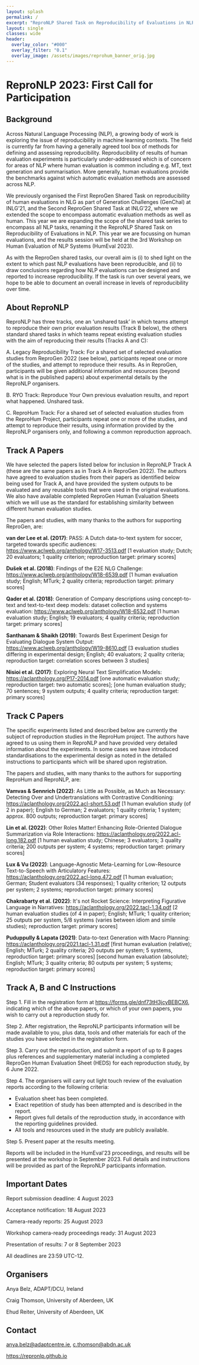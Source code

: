```yaml
---
layout: splash
permalink: /
excerpt: "ReproNLP Shared Task on Reproducibility of Evaluations in NLP"
layout: single
classes: wide
header:
  overlay_color: "#000"
  overlay_filter: "0.1"
  overlay_image: /assets/images/reprohum_banner_orig.jpg
---
```


# ReproNLP 2023: First Call for Participation

## Background

Across Natural Language Processing (NLP), a growing body of work is exploring the issue of reproducibility in machine learning contexts. The field is currently far from having a generally agreed tool box of methods for defining and assessing reproducibility. Reproducibility of results of human evaluation experiments is particularly under-addressed which is of concern for areas of NLP where human evaluation is common including e.g. MT, text generation and summarisation. More generally, human evaluations provide the benchmarks against which automatic evaluation methods are assessed across NLP.

We previously organised the First ReproGen Shared Task on reproducibility of human evaluations in NLG as part of Generation Challenges (GenChal) at INLG’21, and the Second ReproGen Shared Task at INLG’22, where we extended the scope to encompass automatic evaluation methods as well as human. This year we are expanding the scope of the shared task series to encompass all NLP tasks, renaming it the ReproNLP Shared Task on Reproducibility of Evaluations in NLP. This year we are focussing on human evaluations, and the results session will be held at the 3rd Workshop on Human Evaluation of NLP Systems (HumEval 2023). 

As with the ReproGen shared tasks, our overall aim is (i) to shed light on the extent to which past NLP evaluations have been reproducible, and (ii) to draw conclusions regarding how NLP evaluations can be designed and reported to increase reproducibility. If the task is run over several years, we hope to be able to document an overall increase in levels of reproducibility over time.

## About ReproNLP

ReproNLP has three tracks, one an ‘unshared task’ in which teams attempt to reproduce their own prior evaluation results (Track B below), the others standard shared tasks in which teams repeat existing evaluation studies with the aim of reproducing their results (Tracks A and C):

A. Legacy Reproducibility Track: For a shared set of selected evaluation studies from ReproGen 2022 (see below), participants repeat one or more of the studies, and attempt to reproduce their results. As in ReproGen, participants will be given additional information and resources (beyond what is in the published papers) about experimental details by the ReproNLP organisers.

B. RYO Track: Reproduce Your Own previous evaluation results, and report what happened. Unshared task.

C. ReproHum Track: For a shared set of selected evaluation studies from the ReproHum Project, participants repeat one or more of the studies, and attempt to reproduce their results, using information provided by the ReproNLP organisers only, and following a common reproduction approach.

## Track A Papers

We have selected the papers listed below for inclusion in ReproNLP Track A (these are the same papers as in Track A in ReproGen 2022). The authors have agreed to evaluation studies from their papers as identified below being used for Track A, and have provided the system outputs to be evaluated and any reusable tools that were used in the original evaluations. We also have available completed ReproGen Human Evaluation Sheets which we will use as the standard for establishing similarity between different human evaluation studies.

The papers and studies, with many thanks to the authors for supporting ReproGen, are:

**van der Lee et al. (2017)**: PASS: A Dutch data-to-text system for soccer, targeted towards specific audiences: https://www.aclweb.org/anthology/W17-3513.pdf [1 evaluation study; Dutch; 20 evaluators; 1 quality criterion; reproduction target: primary scores]

**Dušek et al. (2018)**: Findings of the E2E NLG Challenge: https://www.aclweb.org/anthology/W18-6539.pdf [1 human evaluation study; English; MTurk; 2 quality criteria; reproduction target: primary scores]

**Qader et al. (2018)**: Generation of Company descriptions using concept-to-text and text-to-text deep models: dataset collection and systems evaluation: https://www.aclweb.org/anthology/W18-6532.pdf [1 human evaluation study; English; 19 evaluators; 4 quality criteria; reproduction target: primary scores]

**Santhanam & Shaikh (2019)**: Towards Best Experiment Design for Evaluating Dialogue System Output: https://www.aclweb.org/anthology/W19-8610.pdf [3 evaluation studies differing in experimental design; English; 40 evaluators; 2 quality criteria; reproduction target: correlation scores between 3 studies]

**Nisioi et al. (2017)**: Exploring Neural Text Simplification Models: https://aclanthology.org/P17-2014.pdf [one automatic evaluation study; reproduction target: two automatic scores]; [one human evaluation study; 70 sentences; 9 system outputs; 4 quality criteria; reproduction target: primary scores]

## Track C Papers

The specific experiments listed and described below are currently the subject of reproduction studies in the ReproHum project. The authors have agreed to us using them in ReproNLP and have provided very detailed information about the experiments. In some cases we have introduced standardisations to the experimental design as noted in the detailed instructions to participants which will be shared upon registration. 

The papers and studies, with many thanks to the authors for supporting ReproHum and ReproNLP, are:

**Vamvas & Sennrich (2022)**:  As Little as Possible, as Much as Necessary: Detecting Over and Undertranslations with Contrastive Conditioning:  https://aclanthology.org/2022.acl-short.53.pdf [1 human evalution study (of 2 in paper); English to German; 2 evaluators; 1 quality criteria; 1 system; approx. 800 outputs; reproduction target:  primary scores]

**Lin et al. (2022)**:  Other Roles Matter! Enhancing Role-Oriented Dialogue Summarization via Role Interactions:  https://aclanthology.org/2022.acl-long.182.pdf [1 human evaluation study; Chinese; 3 evaluators; 3 quality criteria; 200 outputs per system; 4 systems; reproduction target: primary scores]

**Lux & Vu (2022)**:  Language-Agnostic Meta-Learning for Low-Resource Text-to-Speech with Articulatory Features:  https://aclanthology.org/2022.acl-long.472.pdf  [1 human evaluation; German; Student evaluators (34 responses); 1 quality criterion; 12 outputs per system; 2 systems; reproduction target:  primary scores]

**Chakrabarty et al. (2022)**:  It's not Rocket Science: Interpreting Figurative Language in Narratives:  https://aclanthology.org/2022.tacl-1.34.pdf  [2 human evaluation studies (of 4 in paper);  English;  MTurk; 1 quality criterion; 25 outputs per system, 5/8 systems (varies between idiom and simile studies); reproduction target:  primary scores]

**Puduppully & Lapata (2021)**:  Data-to-text Generation with Macro Planning:  https://aclanthology.org/2021.tacl-1.31.pdf  [first human evaluation (relative); English; MTurk; 2 quality criteria; 20 outputs per system; 5 systems, reproduction target: primary scores] [second human evaluation (absolute); English; MTurk; 3 quality criteria; 80 outputs per system; 5 systems; reproduction target: primary scores]

## Track A, B and C Instructions

Step 1. Fill in the registration form at https://forms.gle/dnf73tH3jcyBEBCX6, indicating which of the above papers, or which of your own papers, you wish to carry out a reproduction study for.

Step 2. After registration, the ReproNLP participants information will be made available to you, plus data, tools and other materials for each of the studies you have selected in the registration form.

Step 3. Carry out the reproduction, and submit a report of up to 8 pages plus references and supplementary material including a completed ReproGen Human Evaluation Sheet (HEDS) for each reproduction study, by 6 June 2022.

Step 4. The organisers will carry out light touch review of the evaluation reports according to the following criteria:

* Evaluation sheet has been completed.
* Exact repetition of study has been attempted and is described in the report.
* Report gives full details of the reproduction study, in accordance with the reporting guidelines provided.
* All tools and resources used in the study are publicly available.

Step 5. Present paper at the results meeting.

Reports will be included in the HumEval’23 proceedings, and results will be presented at the workshop in September 2023. Full details and instructions will be provided as part of the ReproNLP participants information.

## Important Dates

Report submission deadline: 4 August 2023

Acceptance notification: 18 August 2023

Camera-ready reports: 25 August 2023

Workshop camera-ready proceedings ready: 31 August 2023

Presentation of results: 7 or 8 September 2023

All deadlines are 23:59 UTC-12.

## Organisers

Anya Belz, ADAPT/DCU, Ireland

Craig Thomson, University of Aberdeen, UK

Ehud Reiter, University of Aberdeen, UK

## Contact

anya.belz@adaptcentre.ie, c.thomson@abdn.ac.uk 

https://repronlp.github.io
